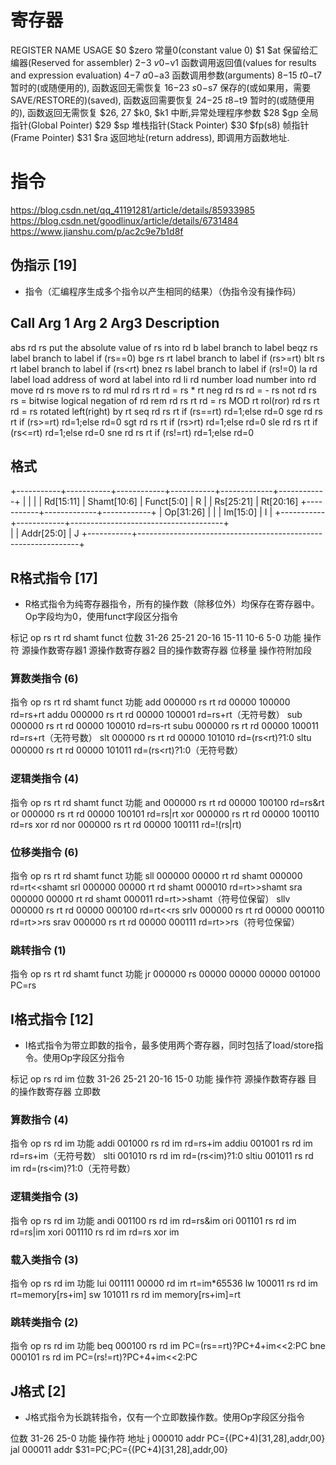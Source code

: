# 寄存器

REGISTER  NAME      USAGE
$0        $zero     常量0(constant value 0)
$1        $at       保留给汇编器(Reserved for assembler)
$2-$3     $v0-$v1   函数调用返回值(values for results and expression evaluation)
$4-$7     $a0-$a3   函数调用参数(arguments)
$8-$15    $t0-$t7   暂时的(或随便用的), 函数返回无需恢复
$16-$23   $s0-$s7   保存的(或如果用，需要SAVE/RESTORE的)(saved), 函数返回需要恢复
$24-$25   $t8-$t9   暂时的(或随便用的), 函数返回无需恢复
$26, 27   $k0, $k1  中断,异常处理程序参数
$28       $gp       全局指针(Global Pointer)
$29       $sp       堆栈指针(Stack Pointer)
$30       $fp(s8)   帧指针(Frame Pointer)
$31       $ra       返回地址(return address), 即调用方函数地址.


# 指令

https://blog.csdn.net/qq_41191281/article/details/85933985
https://blog.csdn.net/goodlinux/article/details/6731484
https://www.jianshu.com/p/ac2c9e7b1d8f


## 伪指示 [19]

* 指令（汇编程序生成多个指令以产生相同的结果）（伪指令没有操作码）

Call      Arg 1     Arg 2     Arg3                  Description
------------------------------------------------------------------------------
abs       rd        rs                  put the absolute value of rs into rd
b         label                         branch to label
beqz      rs        label               branch to label if (rs==0)
bge       rs        rt        label     branch to label if (rs>=rt)
blt       rs        rt        label     branch to label if (rs<rt)
bnez      rs        label               branch to label if (rs!=0)
la        rd        label               load address of word at label into rd
li        rd        number              load number into rd
move      rd        rs                  move rs to rd
mul       rd        rs        rt        rd = rs * rt
neg       rd        rs                  rd = - rs
not       rd        rs                  rs = bitwise logical negation of rd
rem       rd        rs        rt        rd = rs MOD rt
rol(ror)  rd        rs        rt        rd = rs rotated left(right) by rt
seq       rd        rs        rt        if (rs==rt) rd=1;else rd=0
sge       rd        rs        rt        if (rs>=rt) rd=1;else rd=0
sgt       rd        rs        rt        if (rs>rt) rd=1;else rd=0
sle       rd        rs        rt        if (rs<=rt) rd=1;else rd=0
sne       rd        rs        rt        if (rs!=rt) rd=1;else rd=0


## 格式

+-----------+-----------+------------+-----------+-------------+------------+
|           |           |            | Rd[15:11] | Shamt[10:6] | Funct[5:0] | R
|           | Rs[25:21] | Rt[20:16]  +-----------+-------------+------------+
| Op[31:26] |           |            |          Im[15:0]                    | I
|           +-----------+------------+--------------------------------------+         
|           |                  Addr[25:0]                                   | J
+-----------+---------------------------------------------------------------+


## R格式指令 [17]

* R格式指令为纯寄存器指令，所有的操作数（除移位外）均保存在寄存器中。Op字段均为0，使用funct字段区分指令

标记	op	    rs	            rt	            rd	              shamt	  funct
位数	31-26	  25-21	          20-16	          15-11	            10-6	  5-0
功能	操作符	源操作数寄存器1	源操作数寄存器2	目的操作数寄存器	位移量	操作符附加段

### 算数类指令 (6)

指令	op	    rs	rt	rd	shamt	funct	  功能
add	  000000	rs	rt	rd	00000	100000	rd=rs+rt
addu	000000	rs	rt	rd	00000	100001	rd=rs+rt（无符号数）
sub	  000000	rs	rt	rd	00000	100010	rd=rs-rt
subu	000000	rs	rt	rd	00000	100011	rd=rs+rt（无符号数）
slt	  000000	rs	rt	rd	00000	101010	rd=(rs<rt)?1:0
sltu	000000	rs	rt	rd	00000	101011	rd=(rs<rt)?1:0（无符号数）

### 逻辑类指令 (4)

指令	op	    rs	rt	rd	shamt	funct	  功能
and	  000000	rs	rt	rd	00000	100100	rd=rs&rt
or	  000000	rs	rt	rd	00000	100101	rd=rs|rt
xor	  000000	rs	rt	rd	00000	100110	rd=rs xor rd
nor	  000000	rs	rt	rd	00000	100111	rd=!(rs|rt)

### 位移类指令 (6)

指令	op	    rs	  rt	rd	shamt	funct	  功能
sll	  000000	00000	rt	rd	shamt	000000	rd=rt<<shamt
srl	  000000	00000	rt	rd	shamt	000010	rd=rt>>shamt
sra	  000000	00000	rt	rd	shamt	000011	rd=rt>>shamt（符号位保留）
sllv	000000	rs	  rt	rd	00000	000100	rd=rt<<rs
srlv	000000	rs	  rt	rd	00000	000110	rd=rt>>rs
srav	000000	rs	  rt	rd	00000	000111	rd=rt>>rs（符号位保留）

### 跳转指令 (1)
指令	op	    rs	rt	  rd	  shamt	funct	  功能
jr	  000000	rs	00000	00000	00000	001000	PC=rs


## I格式指令 [12]

* I格式指令为带立即数的指令，最多使用两个寄存器，同时包括了load/store指令。使用Op字段区分指令

标记	op	    rs	            rd	              im
位数	31-26	  25-21	          20-16	            15-0
功能	操作符	源操作数寄存器	目的操作数寄存器	立即数

### 算数指令 (4)

指令	op	    rs	rd	im	功能
addi	001000	rs	rd	im	rd=rs+im
addiu	001001	rs	rd	im	rd=rs+im（无符号数）
slti	001010	rs	rd	im	rd=(rs<im)?1:0
sltiu	001011	rs	rd	im	rd=(rs<im)?1:0（无符号数）

### 逻辑类指令 (3)

指令	op	    rs	rd	im	功能
andi	001100	rs	rd	im	rd=rs&im
ori	  001101	rs	rd	im	rd=rs|im
xori	001110	rs	rd	im	rd=rs xor im

### 载入类指令 (3)

指令	op	    rs	  rd	im	功能
lui	  001111	00000	rd	im	rt=im*65536
lw	  100011	rs	  rd	im	rt=memory[rs+im]
sw	  101011	rs	  rd	im	memory[rs+im]=rt

### 跳转类指令 (2)

指令	op	    rs	rd	im	功能
beq	  000100	rs	rd	im	PC=(rs==rt)?PC+4+im<<2:PC
bne	  000101	rs	rd	im	PC=(rs!=rt)?PC+4+im<<2:PC


## J格式 [2]

* J格式指令为长跳转指令，仅有一个立即数操作数。使用Op字段区分指令

位数	31-26	  25-0
功能	操作符	地址
j	    000010	addr	PC={(PC+4)[31,28],addr,00}
jal	  000011	addr	$31=PC;PC={(PC+4)[31,28],addr,00}
